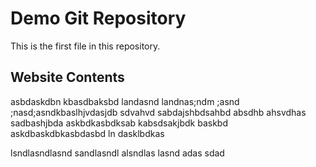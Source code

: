 # Demo Git Repository

This is the first file in this repository.

## Website Contents

asbdaskdbn kbasdbaksbd landasnd landnas;ndm ;asnd ;nasd;asndkbaslhjvdasjdb sdvahvd sabdajshbdsahbd absdhb ahsvdhas
sadbashjbda askbdkasbdksab kabsdsakjbdk baskbd 
askdbaskdbkasbdasbd ln dasklbdkas

lsndlasndlasnd
sandlasndl
alsndlas
lasnd
adas
sdad